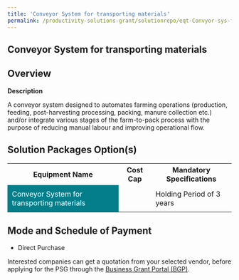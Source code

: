 ```yaml
---
title: 'Conveyor System for transporting materials'
permalink: /productivity-solutions-grant/solutionrepo/eqt-Convyor-sys-for-trnsportng-mtrls-Food
---
```


## Conveyor System for transporting materials

## Overview

**Description**

A conveyor system designed to automates farming operations (production, feeding, post-harvesting processing, packing, manure collection etc.) and/or integrate various stages of the farm-to-pack process with the purpose of reducing manual labour and improving operational flow.

## Solution Packages Option(s)

<table>
<tr>
<th><b>Equipment Name</b></th>
<th><b>Cost Cap</b></th>
<th><b>Mandatory Specifications</b></th>
</tr>
<tr>
<td style='padding: 10px; background-color: #037E8A; color: #FFFFFF;'>Conveyor System for transporting materials</td>
<td style='padding: 10px;'> </td>
<td style='padding: 10px;'>Holding Period of 3 years</td>
</tr>
</table>

## Mode and Schedule of Payment

 - Direct Purchase

Interested companies can get a quotation from your selected vendor, before applying for the PSG through the <a href='https://www.businessgrants.gov.sg/' target='_blank' rel='noopener'>Business Grant Portal (BGP)</a>.

<script src="/jquery/resize-tables.js"></script>
